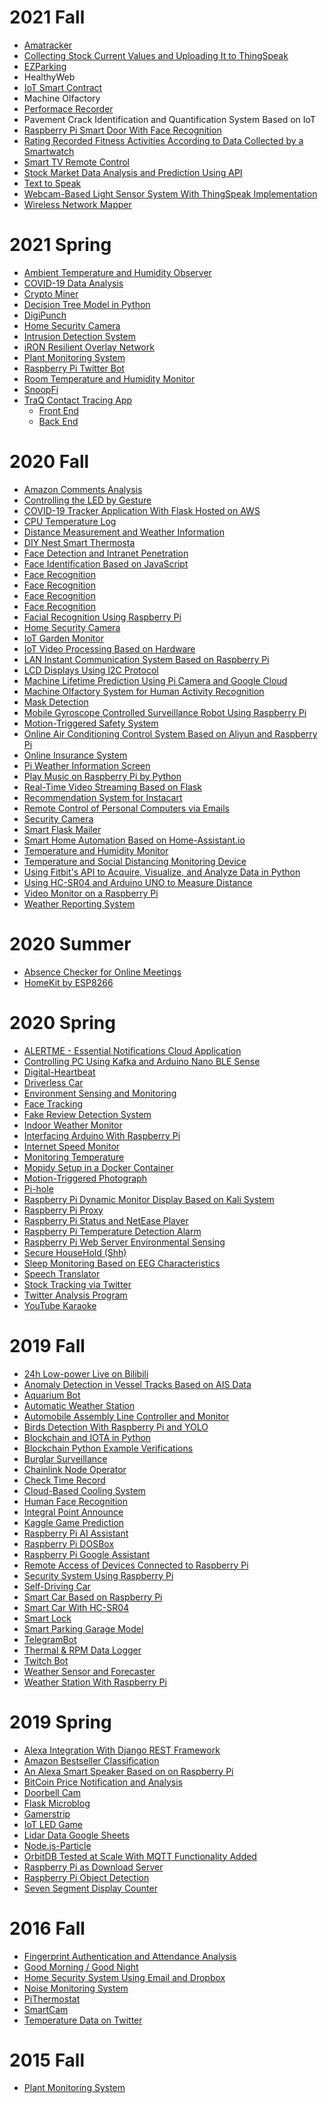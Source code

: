# 2021 Fall

* [Amatracker](https://github.com/Cheeesse/EE629_IoT)
* [Collecting Stock Current Values and Uploading It to ThingSpeak](https://github.com/naibari/FinalProject)
* [EZParking](https://github.com/jingyi199858/EZParking)
* HealthyWeb
* [IoT Smart Contract](https://github.com/WilliamBaltus/IOT_Smart_Contract)
* Machine Olfactory
* [Performace Recorder](https://github.com/Tedchai/EE629-IOT/tree/main/project)
* Pavement Crack Identification and Quantification System Based on IoT
* [Raspberry Pi Smart Door With Face Recognition](https://github.com/okisna93/IoT/tree/main/RaspberryPi_SmartDoor_With_FaceRecognition)
* [Rating Recorded Fitness Activities According to Data Collected by a Smartwatch](https://github.com/ragwantsadrag/raghav-daga-iot/tree/main/Final%20Project)
* [Smart TV Remote Control](https://github.com/ChenxuWang7/TVRemoteControl)
* [Stock Market Data Analysis and Prediction Using API](https://github.com/athishsn/iot/blob/main/Course%20project)
* [Text to Speak](https://github.com/EricWYQ/Text-to-Speak)
* [Webcam-Based Light Sensor System With ThingSpeak Implementation](https://github.com/rhenley26/EE629A/tree/main/Webcam-Based%20Light%20Sensor%20System%20With%20ThingSpeak%20Implementation)
* [Wireless Network Mapper](https://github.com/bernardtran99/iot-ee-629/tree/main/wireless-network-mapper)

# 2021 Spring

* [Ambient Temperature and Humidity Observer](https://github.com/tylercona/project)
* [COVID-19 Data Analysis](https://github.com/Jraffone/EE629)
* [Crypto Miner](https://github.com/vapork/IOT)
* [Decision Tree Model in Python](https://github.com/Yuxuan291/ee629)
* [DigiPunch](https://github.com/markdresden/DigiPunch)
* [Home Security Camera](https://github.com/Ibrahim-Alqarni/IoT)
* [Intrusion Detection System](https://github.com/anasaqeel/EE-629_IoT)
* [iRON Resilient Overlay Network](https://github.com/andrewdangelo/iRON)
* [Plant Monitoring System](https://github.com/errski/EE629IoT)
* [Raspberry Pi Twitter Bot](https://github.com/bip63/EE629)
* [Room Temperature and Humidity Monitor](https://github.com/wastelander47/629IoT/tree/main/Project)
* [SnoopFi](https://github.com/jtrugman/SnoopFi)
* [TraQ Contact Tracing App](https://sites.google.com/stevens.edu/traq)
  * [Front End](https://github.com/BriannaPGarland/ContactTracingApp-FrontEnd)
  * [Back End](https://github.com/BriannaPGarland/ContactTracingApp-BackEnd)

# 2020 Fall

* [Amazon Comments Analysis](https://github.com/JYS333/AmazonCommentsAnalysis)
* [Controlling the LED by Gesture](https://github.com/15522361091/EE629-IoT)
* [COVID-19 Tracker Application With Flask Hosted on AWS](https://github.com/mzq737/COVID-19-Tracker)
* [CPU Temperature Log](https://github.com/mackenzie4148/Temperature-Log)
* [Distance Measurement and Weather Information](https://github.com/abdulellah8777/EE-629-project)
* [DIY Nest Smart Thermosta](https://github.com/ndimaria/IoT)
* [Face Detection and Intranet Penetration](https://github.com/Ostrich96/iot-JichenLi)
* [Face Identification Based on JavaScript](https://github.com/Jugram-Chen/EE629Project)
* [Face Recognition](https://github.com/Xeyi/EE-IoT)
* [Face Recognition](https://github.com/fzxqb/EE629)
* [Face Recognition](https://github.com/SteveZwl/Face-Recognition)
* [Face Recognition](https://github.com/Dongfang777/EE629)
* [Facial Recognition Using Raspberry Pi](https://github.com/bxiong1/stevensEE629)
* [Home Security Camera](https://github.com/HenryFung-SIT/EE-629-Repository)
* [IoT Garden Monitor](https://github.com/gmohamedstevens/EE629_IoT_Garden)
* [IoT Video Processing Based on Hardware](https://github.com/Crispangle/EE629-IOT/tree/master/project)
* [LAN Instant Communication System Based on Raspberry Pi](https://github.com/plkjiet/mygit)
* [LCD Displays Using I2C Protocol](https://github.com/gousemoodhin/EE629_course)
* [Machine Lifetime Prediction Using Pi Camera and Google Cloud](https://github.com/ace26597/EE-629-Project_Augmented-Reality-based-Smart-Manufacuturing)
* [Machine Olfactory System for Human Activity Recognition](https://github.com/xhu29/EE629-IoT)
* [Mask Detection](https://github.com/alitootoon/Mask-detection)
* [Mobile Gyroscope Controlled Surveillance Robot Using Raspberry Pi](https://github.com/SenSudi/EE-629-IoT/tree/FinalProject-RaspberryPi_robot)
* [Motion-Triggered Safety System](https://github.com/rasalaslu/EE-629)
* [Online Air Conditioning Control System Based on Aliyun and Raspberry Pi](https://github.com/ChenjieJia/IOT_CJ1)
* [Online Insurance System](https://github.com/kongdayan/EE-629-IoT)
* [Pi Weather Information Screen](https://github.com/henry90/EE-629_IoT)
* [Play Music on Raspberry Pi by Python](https://github.com/Yipeng-sun97/IOT)
* [Real-Time Video Streaming Based on Flask](https://github.com/JiaqiTu/EE629-IOT)
* [Recommendation System for Instacart](https://github.com/ShengyuHu/EE629/tree/master/Project)
* [Remote Control of Personal Computers via Emails](https://github.com/diy16102/iot.ydc)
* [Security Camera](https://github.com/ashokouh/EE-629A)
* [Smart Flask Mailer](https://github.com/MingyuYao/EE629-IoT/tree/master/Project)
* [Smart Home Automation Based on Home-Assistant.io](https://github.com/Gry1995/Iot-Project)
* [Temperature and Humidity Monitor](https://github.com/yijirong/iot)
* [Temperature and Social Distancing Monitoring Device](https://github.com/drouendal/EE629DVR)
* [Using Fitbit's API to Acquire, Visualize, and Analyze Data in Python](https://github.com/tehreemt/EE629-InternetOfThings/tree/master/Final_Project)
* [Using HC-SR04 and Arduino UNO to Measure Distance](https://github.com/jyfly819/jyfly/tree/master/project)
* [Video Monitor on a Raspberry Pi](https://github.com/YUEQIN18/IoT)
* [Weather Reporting System](https://github.com/kai-w0/EE629/tree/master/project)

# 2020 Summer

* [Absence Checker for Online Meetings](https://github.com/Travel-Cat/Travel-Cat.github.io) <!--Yibin Wang-->
* [HomeKit by ESP8266](https://github.com/hanzhenglong/homekit-by-esp8266-) <!--Zhenglong Han-->

# 2020 Spring

* [ALERTME - Essential Notifications Cloud Application](https://github.com/jeshu54/Hubmaster) <!--Avro Mukherjee-->
* [Controlling PC Using Kafka and Arduino Nano BLE Sense](https://github.com/csash7/raspberrypi) <!--Seshasai Chaturvedula-->
* [Digital-Heartbeat](https://github.com/jmac97/Digital-Heartbeat) <!--Julie McEldoon-->
* [Driverless Car](https://github.com/AbhinandanNuli/IoT-Autonomous-Robocar) <!--Abhinandan Nuli-->
* [Environment Sensing and Monitoring](https://github.com/MrJay37/EE629_Project_Environment_Sensing) <!--Sanket Jain, Mansi Joshi, Neel Haria-->
* [Face Tracking](https://github.com/hejunzhan/EE629/tree/master/ee629) <!--Hejun Zhan-->
* [Fake Review Detection System](https://github.com/awurst3/CPE322)
* [Indoor Weather Monitor](https://github.com/lun-weichang/EE629_S2020) <!--Lun-Wei Chang-->
* [Interfacing Arduino With Raspberry Pi](https://github.com/jasperxu1233/EE-629) <!--Haojie Xu-->
* [Internet Speed Monitor](https://github.com/Nisarg9196/EE629_Internet_Speed_Monitor) <!--Nisarg Parikh-->
* [Monitoring Temperature](https://github.com/AbdullahAlnutayfat/EE-629-A/tree/master/finalproject) <!--Abdullah Alnutayfat-->
* [Mopidy Setup in a Docker Container](https://github.com/lpasquar/ee629) <!--Luca Pasquariello-->
* [Motion-Triggered Photograph](https://github.com/pding5/ee629) <!--Peizhi Ding-->
* [Pi-hole](https://github.com/mbozinov/EE-629-IoT) <!--Mitko Bozinov, Ethan Jones-->
* [Raspberry Pi Dynamic Monitor Display Based on Kali System](https://github.com/yinghaowang95/EE629-Course) <!--Yinghao Wang-->
* [Raspberry Pi Proxy](https://github.com/awalker2/EE-629-IOT/tree/master/pi-proxy-project) <!--Alex Walker-->
* [Raspberry Pi Status and NetEase Player](https://github.com/ChenWei1018/EE629-IOT) <!--Wei Chen-->
* [Raspberry Pi Temperature Detection Alarm](https://github.com/lilburger/EE629/tree/master/CPU%20Temperature%20of%20raspeberry%20pi) <!--Junyan Chen-->
* [Raspberry Pi Web Server Environmental Sensing](https://github.com/Mounika-2197/IoT-Project) <!--Mounika Yakasiri-->
* [Secure HouseHold (Shh)](https://github.com/danpinto97/EE629) <!--Daniel Pinto-->
* [Sleep Monitoring Based on EEG Characteristics](https://github.com/shichao4657125/EE629FinalProject) <!--Chao Shi-->
* [Speech Translator](https://github.com/pavanpp15/IoT) <!--Pavan Patel-->
* [Stock Tracking via Twitter](https://github.com/zhusiyuan-456/cpe-629-Iot) <!--Siyuan Zhu-->
* [Twitter Analysis Program](https://github.com/nhilden1114/ee629) <!--Nicole Hilden-->
* [YouTube Karaoke](https://github.com/ygunarso/ee629) <!--Yohanes Steven Gunarso-->

# 2019 Fall

* [24h Low-power Live on Bilibili](https://github.com/YueranLiu/629) <!--Yueran Liu-->
* [Anomaly Detection in Vessel Tracks Based on AIS Data](https://github.com/BigHairyYak/SRI-2019-AIS-Anomaly-Detection) <!--Samuel Yakovlev-->
* [Aquarium Bot](https://github.com/jmac97/Aquarium-Bot) <!--Julie McEldoon-->
* [Automatic Weather Station](https://github.com/hcchang501/EE629-IOT-Automatic-Weather-Station-Project) <!--Han-Chung Chang-->
* [Automobile Assembly Line Controller and Monitor](https://github.com/Chappelliu/IoTproject) <!--Yufeng Liu-->
* [Birds Detection With Raspberry Pi and YOLO](https://github.com/wruochao19/Deep-learning-camera) <!--Ruochao Weng-->
* [Blockchain and IOTA in Python](https://github.com/Lizhujie/raspi_blockchain-and-Iota) <!--Zhujie Li-->
* [Blockchain Python Example Verifications](https://sites.google.com/view/yuanl/home/final-project) <!--Yuan Liu-->
* [Burglar Surveillance](https://github.com/likaistevens/Graduate/tree/master/629_IOT) <!--Kai Li-->
* [Chainlink Node Operator](https://sites.google.com/stevens.edu/ece629aldin/project) <!--Aldin Llolla-->
* [Check Time Record](https://github.com/540792740/Iot_project_time_checkin_checkout) <!--Jiawei Wang-->
* [Cloud-Based Cooling System](https://github.com/R9MX4/iot) <!--Mingxin Ruan-->
* [Human Face Recognition](https://github.com/YiTian0902/lot) <!--Yi Tian-->
* [Integral Point Announce](https://github.com/fengliu1227/Feng_Liu) <!--Feng Liu-->
* [Kaggle Game Prediction](https://github.com/Lizhujie/Kaggle_Game_prediction) <!--Zhujie Li-->
* [Raspberry Pi AI Assistant](https://github.com/monamim1989/Raspberry-Pi-AI-Assistant) <!--Raveena Mehta, Monami Mukhopadhyay, Rida Zainab-->
* [Raspberry Pi DOSBox](https://sites.google.com/stevens.edu/iot-ee629yixie/project/dos-game) <!--Yixie Chen-->
* [Raspberry Pi Google Assistant](https://github.com/stlchz/Raspberry-Pi-Google-Assistant) <!--Peiyao Zhang-->
* [Remote Access of Devices Connected to Raspberry Pi](https://github.com/JeetPatel301095/EE-629-IOT) <!--Jeet Patel-->
* [Security System Using Raspberry Pi](https://github.com/sooryanivedhaashokan/IoT-security-system-using-Raspberry-Pi) <!--Soorya Ashokan-->
* [Self-Driving Car](https://sites.google.com/stevens.edu/qianwen-zhao/iot-project) <!--Qianwen Zhao-->
* [Smart Car Based on Raspberry Pi](https://github.com/xhe27/iot_Xintang_He) <!--Xintang He-->
* [Smart Car With HC-SR04](https://github.com/jxie10/EE629Project) <!--Jiajiang Xie-->
* [Smart Lock](https://github.com/hungrylz/Iot_courses) <!--Zheng Liu-->
* [Smart Parking Garage Model](https://github.com/tcarbona/IoT) <!--Thomas Carbonaro-->
* [TelegramBot](https://github.com/RohanRatwani/Telegram_Bot) <!--Rohan Ratwani, Kishan Teli-->
* [Thermal & RPM Data Logger](https://sites.google.com/stevens.edu/pranati/home/data-logger-using-raspberry-pi) <!--Pranati Kaza-->
* [Twitch Bot](https://sites.google.com/stevens.edu/iot-ee629yixie/project/twitch-bot) <!--Yixie Chen-->
* [Weather Sensor and Forecaster](https://github.com/xuhuajie19/629) <!--Huajie Xu-->
* [Weather Station With Raspberry Pi](https://github.com/xiaolinyang927/iot) <!--Xiaolin Yang-->

# 2019 Spring

* [Alexa Integration With Django REST Framework](https://github.com/TheFish1996/IOT-Project) <!--Jonathan Fishkin and Omar Elshayeb-->
* [Amazon Bestseller Classification](https://github.com/Millymiss/EE-629-iot-Finalproject) <!--Bowen Li-->
* [An Alexa Smart Speaker Based on on Raspberry Pi](https://github.com/JCLiLC/EE629-Project-Pi-Alexa) <!--Jiangchuan Li-->
* [BitCoin Price Notification and Analysis](https://github.com/AyushiCh/Bitcoin-Price-Notification-and-Analysis-) <!--Abrar Alam, Ayushi Chaturvedi, Shreyansh Sharma-->
* [Doorbell Cam](https://github.com/dgenshei/doorbellcam-iot-project) <!--David Gensheimer-->
* [Flask Microblog](https://github.com/homsluo/Flask_Microblog) <!--Yuqing Luo-->
* [Gamerstrip](https://github.com/SatyaSujitPasupuleti/gamerstrip) <!--Vikram Arunkumar, Satya Pasupuleti-->
* [IoT LED Game](https://github.com/512seanjones/iot_led_game) <!--Sean Jones-->
* [Lidar Data Google Sheets](https://github.com/BrettHoltzman/Lidar_Data_Google_Sheets) <!--Brett Holtzman-->
* [Node.js-Particle](https://github.com/jfeldman24/Node.js-Particle) <!--Joshua Feldman-->
* [OrbitDB Tested at Scale With MQTT Functionality Added](https://github.com/KyraDiF/EE629_final_project) <!--Kyra DiFrancesco-->
* [Raspberry Pi as Download Server](https://github.com/YifangY/IoTProject2019) <!--Yifang Yuan-->
* [Raspberry Pi Object Detection](https://github.com/SDxs5/raspberry_pi_object_detection) <!--Mingju He-->
* [Seven Segment Display Counter](https://github.com/tburrell7/Seven-Segment-Display-Counter#seven-segment-display-counter) <!--Thomas Burrell-->

# 2016 Fall

* [Fingerprint Authentication and Attendance Analysis](https://github.com/touqeer-ahmad/zfm60) <!--Touqeer Ahmad, Nishil Parikh-->
* [Good Morning / Good Night](https://github.com/Daniel0729/moring_night) <!--Matthew Melachrinos, Songnian Yin-->
* [Home Security System Using Email and Dropbox](https://github.com/yanldst/Home-Security-System) <!--Mofadal Alymani, Hassan Bediry, Lei Yan, Ahmed Abdalla, Arpit Nagbhidkar-->
* [Noise Monitoring System](https://github.com/djdietrick/djangoNoiseMonitoring) <!--David Dietrick, Lucy Morcos-->
* [PiThermostat](https://github.com/xcong1/810PiThermostat) <!--Xiaotian Cong, Liuyi Chen-->
* [SmartCam](https://github.com/touqeer-ahmad/SmartCam) <!--Touqeer Ahmad-->
* [Temperature Data on Twitter](https://github.com/touqeer-ahmad/tweaks) <!--Touqeer Ahmad, Nishil Parikh-->

# 2015 Fall

* [Plant Monitoring System](https://github.com/rafaelbezerra-dev/PlantMonitoringSystem) <!--Rafael Nascimento Bezerra-->
